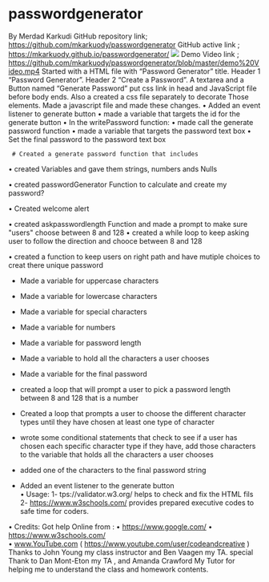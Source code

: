 # passwordgenerator
By Merdad Karkudi
GitHub repository link; https://github.com/mkarkuody/passwordgenerator
GitHub active link ; https://mkarkuody.github.io/passwordgenerator/
<image src="screenshot_1.jpg">
Demo Video link ; https://github.com/mkarkuody/passwordgenerator/blob/master/demo%20Video.mp4
Started with a HTML file with “Password Generator” title. Header 1 “Password Generator”. Header 2 “Create a Password”. A textarea and a Button named “Generate Password” put css link in head and JavaScript file before body ends. Also a created a css file separately to decorate Those elements.
Made a javascript file and made these changes.
•	Added an event listener to generate button
•	made a variable that targets the id for the generate button
•	In the writePassword function:
•	made call the generate password function
•	made a variable that targets the password text box
•	Set the final password to the password text box

     # Created a generate password function that includes
      
•	created Variables and gave them strings, numbers ands Nulls

•	created passwordGenerator Function to calculate and create my password?

•	Created welcome alert

•	created askpasswordlength Function and made a prompt to make sure "users" choose between 8 and 128
•	created a while loop to keep asking user to follow the direction and chooce between 8 and 128

•	created a function to keep users on right path and have mutiple choices to creat there unique password

* Made a variable for uppercase characters
* Made a variable for lowercase characters
* Made a variable for special characters
* Made a variable for numbers
* Made a variable for password length
* Made a variable to hold all the characters a user chooses
* Made a variable for the final password
* created a loop that will prompt a user to pick a password length between 8 and 128 that is a number
* Created a loop that prompts a user to choose the different character types until they have chosen at least one type of character
* wrote some conditional statements that check to see if a user has chosen each specific character type if they have, add those characters to the variable that holds all the characters a user chooses
* added one of the characters to the final password string

*  Added an event listener to the generate button  
• Usage: 
1-	tps://validator.w3.org/  helps to check and fix the HTML fils
2-	https://www.w3schools.com/ provides prepared executive codes to safe time for coders.

• Credits:
Got help Online from : 
•	https://www.google.com/
•	https://www.w3schools.com/  
•	www.YouTube.com  ( https://www.youtube.com/user/codeandcreative )
 Thanks to John Young my class instructor and Ben Vaagen my TA. special Thank to Dan Mont-Eton my TA , and Amanda Crawford My Tutor for helping me to understand the class and homework contents.






